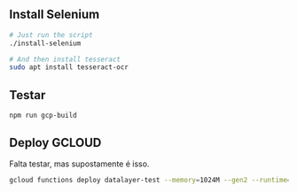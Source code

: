 ## Install Selenium

```bash
# Just run the script
./install-selenium

# And then install tesseract
sudo apt install tesseract-ocr
```

## Testar
`npm run gcp-build`

## Deploy GCLOUD
Falta testar, mas supostamente é isso.

```bash
gcloud functions deploy datalayer-test --memory=1024M --gen2 --runtime=nodejs16  --source=. --entry-point=hello --trigger-http --allow-unauthenticated
```
